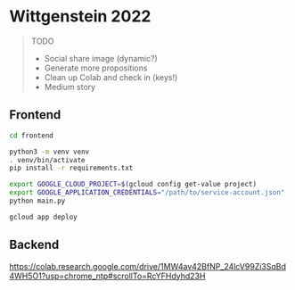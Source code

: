 # Wittgenstein 2022

> TODO
> - Social share image (dynamic?)
> - Generate more propositions
> - Clean up Colab and check in (keys!)
> - Medium story

## Frontend

```bash
cd frontend
```

```bash
python3 -m venv venv
. venv/bin/activate
pip install -r requirements.txt
```

```bash
export GOOGLE_CLOUD_PROJECT=$(gcloud config get-value project)
export GOOGLE_APPLICATION_CREDENTIALS="/path/to/service-account.json"
python main.py
```

```bash
gcloud app deploy
```

## Backend

https://colab.research.google.com/drive/1MW4av42BfNP_24lcV99Zi3SqBd4WH5O1?usp=chrome_ntp#scrollTo=RcYFHdyhd23H
